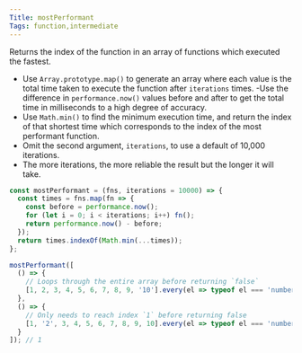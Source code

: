 ```yaml
---
Title: mostPerformant
Tags: function,intermediate
---
```


Returns the index of the function in an array of functions which executed the fastest.

- Use `Array.prototype.map()` to generate an array where each value is the total time taken to execute the function after `iterations` times.
-Use the difference in `performance.now()` values before and after to get the total time in milliseconds to a high degree of accuracy.
- Use `Math.min()` to find the minimum execution time, and return the index of that shortest time which corresponds to the index of the most performant function.
- Omit the second argument, `iterations`, to use a default of 10,000 iterations.
- The more iterations, the more reliable the result but the longer it will take.

```js
const mostPerformant = (fns, iterations = 10000) => {
  const times = fns.map(fn => {
    const before = performance.now();
    for (let i = 0; i < iterations; i++) fn();
    return performance.now() - before;
  });
  return times.indexOf(Math.min(...times));
};
```

```js
mostPerformant([
  () => {
    // Loops through the entire array before returning `false`
    [1, 2, 3, 4, 5, 6, 7, 8, 9, '10'].every(el => typeof el === 'number');
  },
  () => {
    // Only needs to reach index `1` before returning false
    [1, '2', 3, 4, 5, 6, 7, 8, 9, 10].every(el => typeof el === 'number');
  }
]); // 1
```
